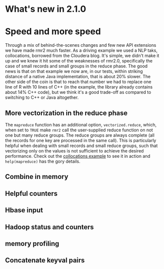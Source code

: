 # What's new in 2.1.0

# Speed and more speed

Through a mix of behind-the-scenes changes and few new API extensions we have made rmr2 much faster. As a driving example we used a NLP taks, collocations, borrowed from the Cloudera blog. It's simple, we didn't make it up and we knew it hit some of the weaknesses of rmr2.0, specifically the case of small records and small groups in the reduce phase. The good news is that on that example we now are, in our tests, within striking distance of a native Java implementation, that is about 20% slower. The other side of the coin is that to reach that number we had to replace one line of R with 10 lines of C++ (in the example, the library already contains about 14% C++ code), but we think it's a good trade-off as compared to switching to C++ or Java altogether.

## More vectorization in the reduce phase
The `mapreduce` function has an additional option, `vectorized.reduce`, which, when set to `TRUE` make `rmr2` call the user-supplied reduce function on not one but many reduce groups. The reduce groups are always complete (all the records for one key are processed in the same call). This is particularly helpful when dealing with small records and small reduce groups, such that vectorizing only on the values is not sufficient to achieve the desired performance. Check out the [collocations example](../pkg/examples/collocations.R) to see it in action and `help(mapreduce)` has the gory details. 
## Combine in memory

## Helpful counters

## Hbase input

## Hadoop status and counters

## memory profiling

## Concatenate keyval pairs
